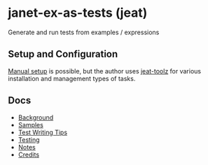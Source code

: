 # janet-ex-as-tests (jeat)

Generate and run tests from examples / expressions

## Setup and Configuration

[Manual setup](./doc_manual-setup.md) is possible, but the author uses
[jeat-toolz](https://github.com/sogaiu/jeat-toolz) for various
installation and management types of tasks.

## Docs

* [Background](./doc_background.md)
* [Samples](./doc_samples.md)
* [Test Writing Tips](./doc_test-writing-tips.md)
* [Testing](./doc_testing.md)
* [Notes](./doc_notes.md)
* [Credits](./doc_credits.md)
